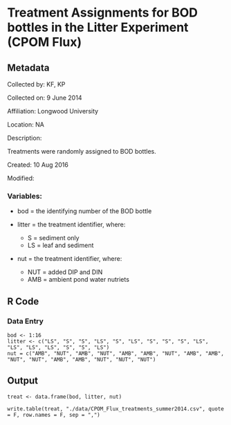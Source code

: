 # Treatment Assignments for BOD bottles in the Litter Experiment (CPOM Flux)

## Metadata

Collected by: KF, KP 

Collected on: 9 June 2014

Affiliation: Longwood University 

Location: NA

Description: 

Treatments were randomly assigned to BOD bottles. 

Created: 10 Aug 2016

Modified:

### Variables:

* bod = the identifying number of the BOD bottle

* litter = the treatment identifier, where:

  * S = sediment only
  * LS = leaf and sediment
 
* nut = the treatment identifier, where:

  * NUT = added DIP and DIN
  * AMB = ambient pond water nutriets
  
## R Code

### Data Entry
  
    bod <- 1:16
    litter <- c("LS", "S", "S", "LS", "S", "LS", "S", "S", "S", "LS", "LS", "LS", "LS", "S", "S", "LS")
    nut = c("AMB", "NUT", "AMB", "NUT", "AMB", "AMB", "NUT", "AMB", "AMB", "NUT", "NUT", "AMB", "AMB", "NUT", "NUT", "NUT")
    
## Output

    treat <- data.frame(bod, litter, nut) 

    write.table(treat, "./data/CPOM_Flux_treatments_summer2014.csv", quote = F, row.names = F, sep = ",")    
